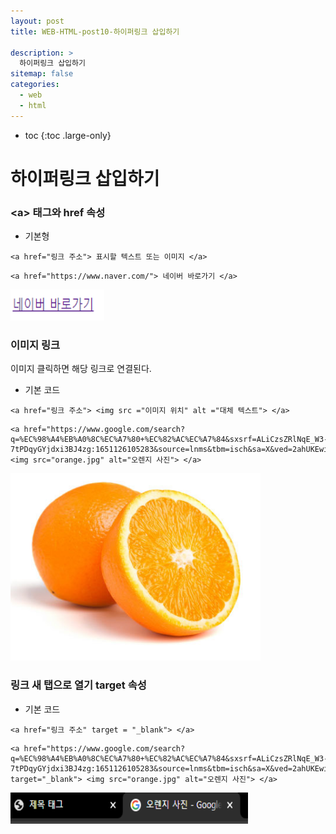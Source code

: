 ```yaml
---
layout: post
title: WEB-HTML-post10-하이퍼링크 삽입하기

description: >
  하이퍼링크 삽입하기
sitemap: false
categories:
  - web
  - html
---
```


* toc
{:toc .large-only}

# 하이퍼링크 삽입하기

### \<a> 태그와 href 속성

- 기본형

~~~
<a href="링크 주소"> 표시할 텍스트 또는 이미지 </a>
~~~

~~~
<a href="https://www.naver.com/"> 네이버 바로가기 </a>
~~~

<img src="/assets/img/blog/web/html/post10/1.PNG" width="150" height="50">

### 이미지 링크

이미지 클릭하면 해당 링크로 연결된다.

- 기본 코드

~~~
<a href="링크 주소"> <img src ="이미지 위치" alt ="대체 텍스트"> </a>
~~~

~~~
<a href="https://www.google.com/search?q=%EC%98%A4%EB%A0%8C%EC%A7%80+%EC%82%AC%EC%A7%84&sxsrf=ALiCzsZRlNqE_W3-7tPDqyGYjdxi3BJ4zg:1651126105283&source=lnms&tbm=isch&sa=X&ved=2ahUKEwiOh_CHjLb3AhXLDKYKHSJrA_YQ_AUoAXoECAEQAw&biw=1920&bih=975&dpr=1#imgrc=YvwuqfzMRk_31M"> <img src="orange.jpg" alt="오렌지 사진"> </a>
~~~

<img src="/assets/img/blog/web/html/post10/2.PNG" width="400" height="300">


### 링크 새 탭으로 열기 target 속성

- 기본 코드

~~~
<a href="링크 주소" target = "_blank"> </a>
~~~

~~~
<a href="https://www.google.com/search?q=%EC%98%A4%EB%A0%8C%EC%A7%80+%EC%82%AC%EC%A7%84&sxsrf=ALiCzsZRlNqE_W3-7tPDqyGYjdxi3BJ4zg:1651126105283&source=lnms&tbm=isch&sa=X&ved=2ahUKEwiOh_CHjLb3AhXLDKYKHSJrA_YQ_AUoAXoECAEQAw&biw=1920&bih=975&dpr=1#imgrc=YvwuqfzMRk_31M" target="_blank"> <img src="orange.jpg" alt="오렌지 사진"> </a>
~~~

<img src="/assets/img/blog/web/html/post10/3.PNG" width="380" height="50">
